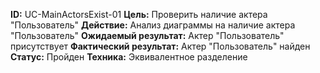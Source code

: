 **ID:** UC-MainActorsExist-01
**Цель:** Проверить наличие актера "Пользователь"
**Действие:** Анализ диаграммы на наличие актера "Пользователь"
**Ожидаемый результат:** Актер "Пользователь" присутствует
**Фактический результат:** Актер "Пользователь" найден
**Статус:** Пройден
**Техника:** Эквивалентное разделение
